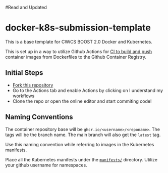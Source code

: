 #Read and Updated

# docker-k8s-submission-template

This is a base template for CWiCS BOOST 2.0 Docker and Kubernetes.

This is set up in a way to utilize Github Actions for [CI to build and push](.github/workflows/docker-image-ci.yml) container images from Dockerfiles to the Github Container Registry.

## Initial Steps

- [Fork this repository](https://github.com/adyanth/docker-k8s-submission-template/fork)
- Go to the Actions tab and enable Actions by clicking on I understand my workflows
- Clone the repo or open the online editor and start commiting code!

## Naming Conventions

The container repository base will be `ghcr.io/<username>/<reponame>`. The tags will be the branch name. The main branch will also get the `latest` tag.

Use this naming convention while referring to images in the Kubernetes manifests.

Place all the Kubernetes manifests under the [`manifests/`](manifests) directory. Utilize your github username for namespaces.
